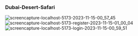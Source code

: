 ### Dubai-Desert-Safari

![screencapture-localhost-5173-2023-11-15-00_57_45](https://github.com/Leen-odeh3/Dubai-Desert-Safari/assets/123558998/9072425d-d44c-4dab-a80f-b293956bcd52)
![screencapture-localhost-5173-register-2023-11-15-01_00_04](https://github.com/Leen-odeh3/Dubai-Desert-Safari/assets/123558998/57deb4a7-fdde-4e6d-854e-2a67ab4809d6)
![screencapture-localhost-5173-login-2023-11-15-00_59_51](https://github.com/Leen-odeh3/Dubai-Desert-Safari/assets/123558998/e723868e-c677-472d-9406-1c7ddc241e61)
